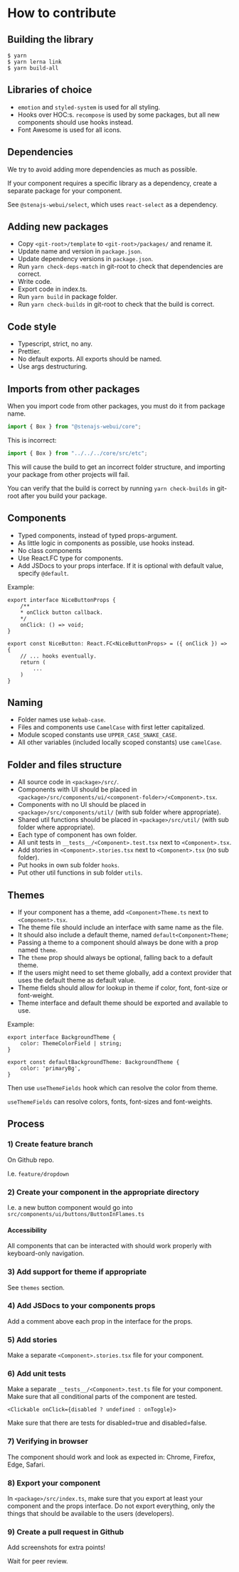 # How to contribute

## Building the library

```
$ yarn
$ yarn lerna link
$ yarn build-all
```

## Libraries of choice

- `emotion` and `styled-system` is used for all styling.
- Hooks over HOC:s. `recompose` is used by some packages, but all new components should use hooks instead.
- Font Awesome is used for all icons.

## Dependencies

We try to avoid adding more dependencies as much as possible.

If your component requires a specific library as a dependency, create a separate package for your component.

See `@stenajs-webui/select`, which uses `react-select` as a dependency.

## Adding new packages

- Copy `<git-root>/template` to `<git-root>/packages/` and rename it.
- Update name and version in `package.json`.
- Update dependency versions in `package.json`.
- Run `yarn check-deps-match` in git-root to check that dependencies are correct.
- Write code.
- Export code in index.ts.
- Run `yarn build` in package folder.
- Run `yarn check-builds` in git-root to check that the build is correct.

## Code style

- Typescript, strict, no any.
- Prettier.
- No default exports. All exports should be named.
- Use args destructuring.

## Imports from other packages

When you import code from other packages, you must do it from package name.

```js
import { Box } from "@stenajs-webui/core";
```

This is incorrect:

```js
import { Box } from "../../../core/src/etc";
```

This will cause the build to get an incorrect folder structure,
and importing your package from other projects will fail.

You can verify that the build is correct by running `yarn check-builds` in git-root after you build your package.

## Components

- Typed components, instead of typed props-argument.
- As little logic in components as possible, use hooks instead.
- No class components
- Use React.FC<Props> type for components.
- Add JSDocs to your props interface. If it is optional with default value, specify `@default`.

Example:

```
export interface NiceButtonProps {
    /**
    * onClick button callback.
    */
    onClick: () => void;
}

export const NiceButton: React.FC<NiceButtonProps> = ({ onClick }) => {
    // ... hooks eventually.
    return (
        ...
    )
}
```

## Naming

- Folder names use `kebab-case`.
- Files and components use `CamelCase` with first letter capitalized.
- Module scoped constants use `UPPER_CASE_SNAKE_CASE`.
- All other variables (included locally scoped constants) use `camelCase`.

## Folder and files structure

- All source code in `<package>/src/`.
- Components with UI should be placed in `<package>/src/components/ui/<component-folder>/<Component>.tsx`.
- Components with no UI should be placed in `<package>/src/components/util/` (with sub folder where appropriate).
- Shared util functions should be placed in `<package>/src/util/` (with sub folder where appropriate).
- Each type of component has own folder.
- All unit tests in `__tests__/<Component>.test.tsx` next to `<Component>.tsx`.
- Add stories in `<Component>.stories.tsx` next to `<Component>.tsx` (no sub folder).
- Put hooks in own sub folder `hooks`.
- Put other util functions in sub folder `utils`.

## Themes

- If your component has a theme, add `<Component>Theme.ts` next to `<Component>.tsx`.
- The theme file should include an interface with same name as the file.
- It should also include a default theme, named `default<Component>Theme`;
- Passing a theme to a component should always be done with a prop named `theme`.
- The `theme` prop should always be optional, falling back to a default theme.
- If the users might need to set theme globally, add a context provider that uses the default theme as default value.
- Theme fields should allow for lookup in theme if color, font, font-size or font-weight.
- Theme interface and default theme should be exported and available to use.

Example:

```
export interface BackgroundTheme {
    color: ThemeColorField | string;
}

export const defaultBackgroundTheme: BackgroundTheme {
    color: 'primaryBg',
}
```

Then use `useThemeFields` hook which can resolve the color from theme.

`useThemeFields` can resolve colors, fonts, font-sizes and font-weights.

## Process

### 1) Create feature branch

On Github repo.

I.e. `feature/dropdown`

### 2) Create your component in the appropriate directory

I.e. a new button component would go into `src/components/ui/buttons/ButtonInFlames.ts`

#### Accessibility

All components that can be interacted with should work properly with keyboard-only navigation.

### 3) Add support for theme if appropriate

See `themes` section.

### 4) Add JSDocs to your components props

Add a comment above each prop in the interface for the props.

### 5) Add stories

Make a separate `<Component>.stories.tsx` file for your component.

### 6) Add unit tests

Make a separate `__tests__/<Component>.test.ts` file for your component.
Make sure that all conditional parts of the component are tested.

```
<Clickable onClick={disabled ? undefined : onToggle}>
```

Make sure that there are tests for disabled=true and disabled=false.

### 7) Verifying in browser

The component should work and look as expected in:
Chrome, Firefox, Edge, Safari.

### 8) Export your component

In `<package>/src/index.ts`, make sure that you export at least your component and the props interface.
Do not export everything, only the things that should be available to the users (developers).

### 9) Create a pull request in Github

Add screenshots for extra points!

Wait for peer review.
